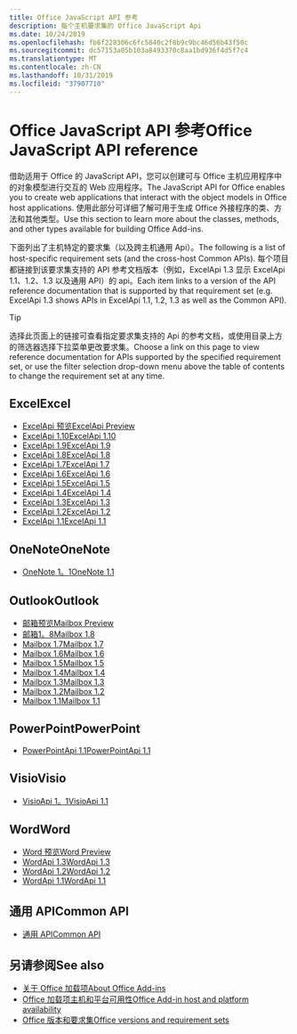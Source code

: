 ```yaml
---
title: Office JavaScript API 参考
description: 每个主机要求集的 Office JavaScript Api
ms.date: 10/24/2019
ms.openlocfilehash: fb6f228306c6fc5840c2f8b9c9bc46d56b43f50c
ms.sourcegitcommit: dc57153a05b103a8493370c8aa1bd936f4d5f7c4
ms.translationtype: MT
ms.contentlocale: zh-CN
ms.lasthandoff: 10/31/2019
ms.locfileid: "37907710"
---
```

# <a name="office-javascript-api-reference"></a><span data-ttu-id="fe3a1-103">Office JavaScript API 参考</span><span class="sxs-lookup"><span data-stu-id="fe3a1-103">Office JavaScript API reference</span></span>

<span data-ttu-id="fe3a1-104">借助适用于 Office 的 JavaScript API，您可以创建可与 Office 主机应用程序中的对象模型进行交互的 Web 应用程序。</span><span class="sxs-lookup"><span data-stu-id="fe3a1-104">The JavaScript API for Office enables you to create web applications that interact with the object models in Office host applications.</span></span> <span data-ttu-id="fe3a1-105">使用此部分可详细了解可用于生成 Office 外接程序的类、方法和其他类型。</span><span class="sxs-lookup"><span data-stu-id="fe3a1-105">Use this section to learn more about the classes, methods, and other types available for building Office Add-ins.</span></span>

<span data-ttu-id="fe3a1-106">下面列出了主机特定的要求集（以及跨主机通用 Api）。</span><span class="sxs-lookup"><span data-stu-id="fe3a1-106">The following is a list of host-specific requirement sets (and the cross-host Common APIs).</span></span> <span data-ttu-id="fe3a1-107">每个项目都链接到该要求集支持的 API 参考文档版本（例如，ExcelApi 1.3 显示 ExcelApi 1.1、1.2、1.3 以及通用 API）的 api。</span><span class="sxs-lookup"><span data-stu-id="fe3a1-107">Each item links to a version of the API reference documentation that is supported by that requirement set (e.g. ExcelApi 1.3 shows APIs in ExcelApi 1.1, 1.2, 1.3 as well as the Common API).</span></span>

> [!TIP]
> <span data-ttu-id="fe3a1-108">选择此页面上的链接可查看指定要求集支持的 Api 的参考文档，或使用目录上方的筛选器选择下拉菜单更改要求集。</span><span class="sxs-lookup"><span data-stu-id="fe3a1-108">Choose a link on this page to view reference documentation for APIs supported by the specified requirement set, or use the filter selection drop-down menu above the table of contents to change the requirement set at any time.</span></span>

## <a name="excel"></a><span data-ttu-id="fe3a1-109">Excel</span><span class="sxs-lookup"><span data-stu-id="fe3a1-109">Excel</span></span>

- [<span data-ttu-id="fe3a1-110">ExcelApi 预览</span><span class="sxs-lookup"><span data-stu-id="fe3a1-110">ExcelApi Preview</span></span>](/javascript/api/excel?view=excel-js-preview)
- [<span data-ttu-id="fe3a1-111">ExcelApi 1.10</span><span class="sxs-lookup"><span data-stu-id="fe3a1-111">ExcelApi 1.10</span></span>](/javascript/api/excel?view=excel-js-1.10)
- [<span data-ttu-id="fe3a1-112">ExcelApi 1.9</span><span class="sxs-lookup"><span data-stu-id="fe3a1-112">ExcelApi 1.9</span></span>](/javascript/api/excel?view=excel-js-1.9)
- [<span data-ttu-id="fe3a1-113">ExcelApi 1.8</span><span class="sxs-lookup"><span data-stu-id="fe3a1-113">ExcelApi 1.8</span></span>](/javascript/api/excel?view=excel-js-1.8)
- [<span data-ttu-id="fe3a1-114">ExcelApi 1.7</span><span class="sxs-lookup"><span data-stu-id="fe3a1-114">ExcelApi 1.7</span></span>](/javascript/api/excel?view=excel-js-1.7)
- [<span data-ttu-id="fe3a1-115">ExcelApi 1.6</span><span class="sxs-lookup"><span data-stu-id="fe3a1-115">ExcelApi 1.6</span></span>](/javascript/api/excel?view=excel-js-1.6)
- [<span data-ttu-id="fe3a1-116">ExcelApi 1.5</span><span class="sxs-lookup"><span data-stu-id="fe3a1-116">ExcelApi 1.5</span></span>](/javascript/api/excel?view=excel-js-1.5)
- [<span data-ttu-id="fe3a1-117">ExcelApi 1.4</span><span class="sxs-lookup"><span data-stu-id="fe3a1-117">ExcelApi 1.4</span></span>](/javascript/api/excel?view=excel-js-1.4)
- [<span data-ttu-id="fe3a1-118">ExcelApi 1.3</span><span class="sxs-lookup"><span data-stu-id="fe3a1-118">ExcelApi 1.3</span></span>](/javascript/api/excel?view=excel-js-1.3)
- [<span data-ttu-id="fe3a1-119">ExcelApi 1.2</span><span class="sxs-lookup"><span data-stu-id="fe3a1-119">ExcelApi 1.2</span></span>](/javascript/api/excel?view=excel-js-1.2)
- [<span data-ttu-id="fe3a1-120">ExcelApi 1.1</span><span class="sxs-lookup"><span data-stu-id="fe3a1-120">ExcelApi 1.1</span></span>](/javascript/api/excel?view=excel-js-1.1)

## <a name="onenote"></a><span data-ttu-id="fe3a1-121">OneNote</span><span class="sxs-lookup"><span data-stu-id="fe3a1-121">OneNote</span></span>

- [<span data-ttu-id="fe3a1-122">OneNote 1。1</span><span class="sxs-lookup"><span data-stu-id="fe3a1-122">OneNote 1.1</span></span>](/javascript/api/onenote?view=onenote-js-1.1)

## <a name="outlook"></a><span data-ttu-id="fe3a1-123">Outlook</span><span class="sxs-lookup"><span data-stu-id="fe3a1-123">Outlook</span></span>

- [<span data-ttu-id="fe3a1-124">邮箱预览</span><span class="sxs-lookup"><span data-stu-id="fe3a1-124">Mailbox Preview</span></span>](/javascript/api/outlook?view=outlook-js-preview)
- [<span data-ttu-id="fe3a1-125">邮箱1。8</span><span class="sxs-lookup"><span data-stu-id="fe3a1-125">Mailbox 1.8</span></span>](/javascript/api/outlook?view=outlook-js-1.8)
- [<span data-ttu-id="fe3a1-126">Mailbox 1.7</span><span class="sxs-lookup"><span data-stu-id="fe3a1-126">Mailbox 1.7</span></span>](/javascript/api/outlook?view=outlook-js-1.7)
- [<span data-ttu-id="fe3a1-127">Mailbox 1.6</span><span class="sxs-lookup"><span data-stu-id="fe3a1-127">Mailbox 1.6</span></span>](/javascript/api/outlook?view=outlook-js-1.6)
- [<span data-ttu-id="fe3a1-128">Mailbox 1.5</span><span class="sxs-lookup"><span data-stu-id="fe3a1-128">Mailbox 1.5</span></span>](/javascript/api/outlook?view=outlook-js-1.5)
- [<span data-ttu-id="fe3a1-129">Mailbox 1.4</span><span class="sxs-lookup"><span data-stu-id="fe3a1-129">Mailbox 1.4</span></span>](/javascript/api/outlook?view=outlook-js-1.4)
- [<span data-ttu-id="fe3a1-130">Mailbox 1.3</span><span class="sxs-lookup"><span data-stu-id="fe3a1-130">Mailbox 1.3</span></span>](/javascript/api/outlook?view=outlook-js-1.3)
- [<span data-ttu-id="fe3a1-131">Mailbox 1.2</span><span class="sxs-lookup"><span data-stu-id="fe3a1-131">Mailbox 1.2</span></span>](/javascript/api/outlook?view=outlook-js-1.2)
- [<span data-ttu-id="fe3a1-132">Mailbox 1.1</span><span class="sxs-lookup"><span data-stu-id="fe3a1-132">Mailbox 1.1</span></span>](/javascript/api/outlook?view=outlook-js-1.1)

## <a name="powerpoint"></a><span data-ttu-id="fe3a1-133">PowerPoint</span><span class="sxs-lookup"><span data-stu-id="fe3a1-133">PowerPoint</span></span>

- [<span data-ttu-id="fe3a1-134">PowerPointApi 1.1</span><span class="sxs-lookup"><span data-stu-id="fe3a1-134">PowerPointApi 1.1</span></span>](/javascript/api/powerpoint?view=powerpoint-js-1.1)

## <a name="visio"></a><span data-ttu-id="fe3a1-135">Visio</span><span class="sxs-lookup"><span data-stu-id="fe3a1-135">Visio</span></span>

- [<span data-ttu-id="fe3a1-136">VisioApi 1。1</span><span class="sxs-lookup"><span data-stu-id="fe3a1-136">VisioApi 1.1</span></span>](/javascript/api/visio?view=visio-js-1.1)

## <a name="word"></a><span data-ttu-id="fe3a1-137">Word</span><span class="sxs-lookup"><span data-stu-id="fe3a1-137">Word</span></span>

- [<span data-ttu-id="fe3a1-138">Word 预览</span><span class="sxs-lookup"><span data-stu-id="fe3a1-138">Word Preview</span></span>](/javascript/api/word?view=word-js-preview)
- [<span data-ttu-id="fe3a1-139">WordApi 1.3</span><span class="sxs-lookup"><span data-stu-id="fe3a1-139">WordApi 1.3</span></span>](/javascript/api/word?view=word-js-1.3)
- [<span data-ttu-id="fe3a1-140">WordApi 1.2</span><span class="sxs-lookup"><span data-stu-id="fe3a1-140">WordApi 1.2</span></span>](/javascript/api/word?view=word-js-1.2)
- [<span data-ttu-id="fe3a1-141">WordApi 1.1</span><span class="sxs-lookup"><span data-stu-id="fe3a1-141">WordApi 1.1</span></span>](/javascript/api/word?view=word-js-1.1)

## <a name="common-api"></a><span data-ttu-id="fe3a1-142">通用 API</span><span class="sxs-lookup"><span data-stu-id="fe3a1-142">Common API</span></span>

- [<span data-ttu-id="fe3a1-143">通用 API</span><span class="sxs-lookup"><span data-stu-id="fe3a1-143">Common API</span></span>](/javascript/api/office?view=common-js)

## <a name="see-also"></a><span data-ttu-id="fe3a1-144">另请参阅</span><span class="sxs-lookup"><span data-stu-id="fe3a1-144">See also</span></span>

- [<span data-ttu-id="fe3a1-145">关于 Office 加载项</span><span class="sxs-lookup"><span data-stu-id="fe3a1-145">About Office Add-ins</span></span>](/office/dev/add-ins/overview)
- [<span data-ttu-id="fe3a1-146">Office 加载项主机和平台可用性</span><span class="sxs-lookup"><span data-stu-id="fe3a1-146">Office Add-in host and platform availability</span></span>](/office/dev/add-ins/overview/office-add-in-availability)
- [<span data-ttu-id="fe3a1-147">Office 版本和要求集</span><span class="sxs-lookup"><span data-stu-id="fe3a1-147">Office versions and requirement sets</span></span>](/office/dev/add-ins/develop/office-versions-and-requirement-sets)
